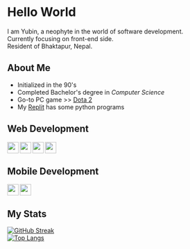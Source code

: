 # **Hello World**  

I am Yubin, a neophyte in the world of software development.  
Currently focusing on front-end side.  
Resident of Bhaktapur, Nepal.  

## About Me  
- Initialized in the 90's
- Completed Bachelor's degree in *Computer Science*
- Go-to PC game >> [Dota 2](https://www.dota2.com/home)
- My [Replit](https://replit.com/@YubinKarki) has some python programs  

## Web Development  

[<img align="left" width="26px" src="https://cdn.jsdelivr.net/gh/devicons/devicon/icons/html5/html5-original.svg" />](https://developer.mozilla.org/en-US/docs/Web/HTML)  

[<img align="left" width="26px" src="https://cdn.jsdelivr.net/gh/devicons/devicon/icons/css3/css3-original.svg" />](https://developer.mozilla.org/en-US/docs/Web/CSS)  

[<img align="left" width="26px" src="https://cdn.jsdelivr.net/gh/devicons/devicon/icons/javascript/javascript-original.svg" />](https://developer.mozilla.org/en-US/docs/Learn/JavaScript/First_steps/What_is_JavaScript)  

[<img width="26px" src="https://cdn.jsdelivr.net/gh/devicons/devicon/icons/react/react-original.svg" />](https://react.dev/)  

## Mobile Development  

[<img align="left" width="26px" src="https://cdn.jsdelivr.net/gh/devicons/devicon/icons/typescript/typescript-original.svg" />](https://www.typescriptlang.org/)

[<img width="26px" src="https://cdn.jsdelivr.net/gh/devicons/devicon/icons/react/react-original.svg" />](https://reactnative.dev/)  

## My Stats  
[![GitHub Streak](https://github-readme-streak-stats-ris299lne-yubinkarki.vercel.app/?user=yubinkarki&theme=tokyonight&hide_border=true&card_width=500&hide_current_streak=true)](https://git.io/streak-stats)  
[![Top Langs](https://github-readme-stats-livid-phi-73.vercel.app/api/top-langs/?username=yubinkarki&layout=compact&theme=tokyonight&hide_border=true&card_width=500&card_height=500)](https://github.com/anuraghazra/github-readme-stats)
